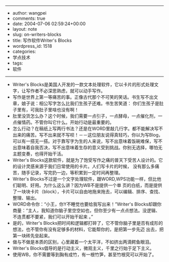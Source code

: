 - --
- author: wangpei
- comments: true
- date: 2004-07-06 02:59:24+00:00
- layout: note
- slug: on-writers-blocks
- title: 写作软件Writer's Blocks
- wordpress_id: 1518
- categories:
- 学点技术
- tags:
- 软件
- --
- Writer's Blocks是美国人开发的一款文本处理软件，它以卡片的形式处理文字，让写作者不必深思熟虑，就可以动手写作。
- 写作是世界上第一等痛苦的事。正像古代那个不可笑的笑话。书生写不出文章，娘子说：相公写字怎么比我们生孩子还难。书生苦笑道： 你们生孩子是肚子里有，可我肚子里啥也没有啊！
- 肚里没货怎么办？这个时候，我们需要一点引子，一点酵母，一点催化剂，一点催情药。不管你叫它什么。开始行动是最重要的。
- 怎么行动？在稿纸上写两行书法？还是在WORD里敲几行字。都不能解决写不出来的痛苦。写不出来就不写呗！－－这位朋友说得真轻巧，你以为写Blog，可以有一搭无一搭。对于靠写字为生的人来说，写不出意味着饭碗难保，写不出意味着自我否决，写不出意味着生存的意义受到挑战。你别无选择，哪怕无主题变奏，也得开始干活。
- Writer's Blocks这款软件，就是为了饱受写作之痛的普天下受苦人设计的。它的设计灵感来源于我们日常使用的卡片。人们写卡片的时候， 没有那么多痛苦，随手记录，写完扔一边，等积累到一定时间再整理。
- Writer's Blocks不过是一个文字处理软件，跟WORD,WPS功能一样，但比他们聪明、好用。为什么这么讲？因为WB不是提供一个单 页的白纸，而是提供了一块块卡片（block），卡片可以自由地拖来拖去，可以编辑、排序、查找、整理、输出。
- WORD命令你：“小王，你Y不睡觉也要给我写出来！”Writer's Blocks却跟你商量：“主人，我知道你脑子里空空如也，但你至少有一点点想法。没逻辑、不连贯都不要紧，我们可以开始干起来 。”
- 是的，Writer's Blocks把时间和逻辑都打碎了，它不管你脑子里是否有成形的想法，也不管你有没有足够多的材料，它能帮你的，是把第一步先迈 出去，把第一块砖先垒起来。
- 做与不做是本质的区别，心里藏着一个太平洋，不如挤出两滴鳄鱼眼泪。
- Writer's Blocks倡导的是行动主义，微观主义，千里之行始于足下主义。
- 使用WB，你不需要等到胸有成竹，有一根竹笋，甚至竹根究可以开始了。
